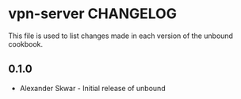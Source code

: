 vpn-server CHANGELOG
=================

This file is used to list changes made in each version of the unbound cookbook.

0.1.0
-----
- Alexander Skwar - Initial release of unbound

